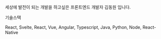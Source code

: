 
세상에 발전이 되는 개발을 하고싶은 프론트엔드 개발자 김동원 입니다. 

기술스택 

React, Svelte, React, Vue, Angular, Typescript, Java, Python, Node, React-Native
